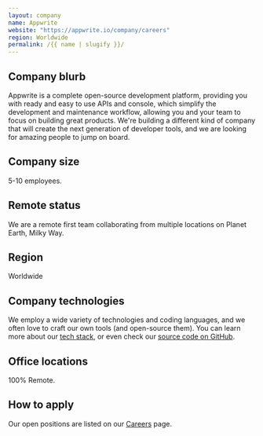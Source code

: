 ```yaml
---
layout: company
name: Appwrite
website: "https://appwrite.io/company/careers"
region: Worldwide
permalink: /{{ name | slugify }}/
---
```


## Company blurb

Appwrite is a complete open-source development platform, providing you with ready and easy to use APIs and console, which simplify the development and maintenance workflow, allowing you and your team to focus on building great products. We're building a different kind of company that will create the next generation of developer tools, and we are looking for amazing people to jump on board.

## Company size

5-10 employees.

## Remote status

We are a remote first team collaborating from multiple locations on Planet Earth, Milky Way.

## Region

Worldwide

## Company technologies

We employ a wide variety of technologies and coding languages, and we often love to craft our own tools (and open-source them). You can learn more about our [tech stack](https://stackshare.io/appwrite), or even check our [source code on GitHub](https://github.com/appwrite).

## Office locations

100% Remote.

## How to apply

Our open positions are listed on our [Careers](https://appwrite.io/company/careers) page.